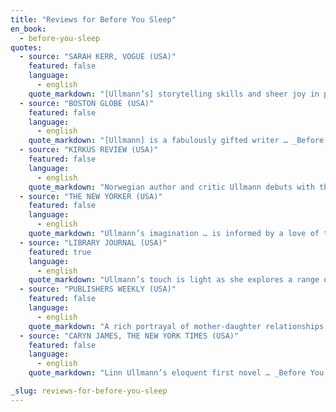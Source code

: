 ```yaml
---
title: "Reviews for Before You Sleep"
en_book:
  - before-you-sleep
quotes:
  - source: "SARAH KERR, VOGUE (USA)"
    featured: false
    language:
      - english
    quote_markdown: "[Ullmann’s] storytelling skills and sheer joy in performance shine on every page"
  - source: "BOSTON GLOBE (USA)"
    featured: false
    language:
      - english
    quote_markdown: "[Ullmann] is a fabulously gifted writer … _Before you sleep_ succeeds in every way a novel should succeed."
  - source: "KIRKUS REVIEW (USA)"
    featured: false
    language:
      - english
    quote_markdown: "Norwegian author and critic Ullmann debuts with this intriguing, looping meditation on the history of the Blom family, told by young Karin in jagged, emotionally oblique prose … Density accrues in vivid, impressionistically recalled scenes, rather than in sophisticated plot devices, and the emotional acuity is highly original, and often absorbing"
  - source: "THE NEW YORKER (USA)"
    featured: false
    language:
      - english
    quote_markdown: "Ullmann’s imagination … is informed by a love of the intricacies of family life, of the ties that bind"
  - source: "LIBRARY JOURNAL (USA)"
    featured: true
    language:
      - english
    quote_markdown: "Ullmann’s touch is light as she explores a range of fiery topics. Immigration, assimilation, sibling rivalry, romance, fidelity, infidelity, patriotism, honor, and loyalty are woven into this slice-of-life look at one clan struggling to love and support its own. Originally published in Norway, this novel is currently a number one best seller throughout Scandinavia. Luckily, American readers will soon be able to join European fans in singing its praises. Highly recommended"
  - source: "PUBLISHERS WEEKLY (USA)"
    featured: false
    language:
      - english
    quote_markdown: "A rich portrayal of mother-daughter relationships, Ullmann’s ambitious first novel spans nearly 70 years and four generations of a Norwegian family perpetually in battle with itself … Ullmann deftly offsets her slow-building drama with Karin’s fantasy sequences and perversely uproarious caricatures of family members. Ullmann, who has lived in both Oslo and New York, always provides fine background detail, but it is the irrepressible Blom women who attract the reader’s sympathy"
  - source: "CARYN JAMES, THE NEW YORK TIMES (USA)"
    featured: false
    language:
      - english
    quote_markdown: "Linn Ullmann’s eloquent first novel … _Before You Sleep_ has its own sophisticated literary shape and a fine eye for the subterfuges that lurk beneath marriages and love affairs … With its many flashbacks and its meditative approach, the story entices readers with a gentle rhythm, as if it were a bedtime story giving way to a nightmare … a perceptive and sparkling new creation"

_slug: reviews-for-before-you-sleep
---
```

